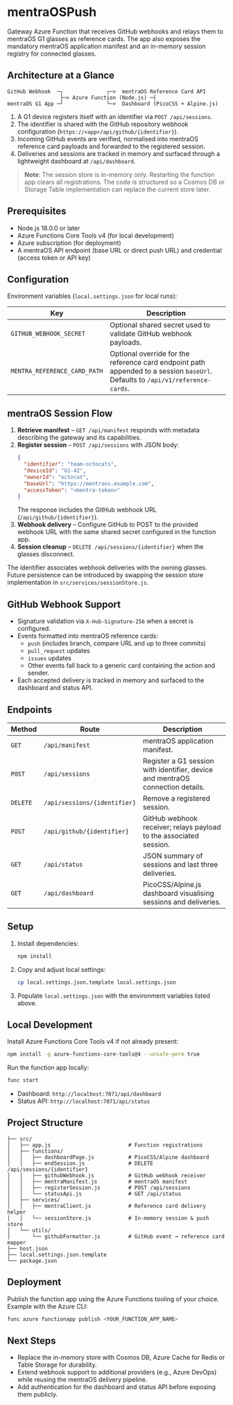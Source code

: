 # mentraOSPush

Gateway Azure Function that receives GitHub webhooks and relays them to mentraOS G1 glasses as reference cards. The app also exposes the mandatory mentraOS application manifest and an in-memory session registry for connected glasses.

## Architecture at a Glance

```
GitHub Webhook  ─┐              ┌─>  mentraOS Reference Card API
                 ├─> Azure Function (Node.js) ─┤
mentraOS G1 App ─┘              └─>  Dashboard (PicoCSS + Alpine.js)
```

1. A G1 device registers itself with an identifier via `POST /api/sessions`.
2. The identifier is shared with the GitHub repository webhook configuration (`https://<app>/api/github/{identifier}`).
3. Incoming GitHub events are verified, normalised into mentraOS reference card payloads and forwarded to the registered session.
4. Deliveries and sessions are tracked in memory and surfaced through a lightweight dashboard at `/api/dashboard`.

> **Note**: The session store is in-memory only. Restarting the function app clears all registrations. The code is structured so a Cosmos DB or Storage Table implementation can replace the current store later.

## Prerequisites

- Node.js 18.0.0 or later
- Azure Functions Core Tools v4 (for local development)
- Azure subscription (for deployment)
- A mentraOS API endpoint (base URL or direct push URL) and credential (access token or API key)

## Configuration

Environment variables (`local.settings.json` for local runs):

| Key | Description |
| --- | --- |
| `GITHUB_WEBHOOK_SECRET` | Optional shared secret used to validate GitHub webhook payloads. |
| `MENTRA_REFERENCE_CARD_PATH` | Optional override for the reference card endpoint path appended to a session `baseUrl`. Defaults to `/api/v1/reference-cards`. |

## mentraOS Session Flow

1. **Retrieve manifest** – `GET /api/manifest` responds with metadata describing the gateway and its capabilities.
2. **Register session** – `POST /api/sessions` with JSON body:
   ```json
   {
     "identifier": "team-octocats",
     "deviceId": "G1-42",
     "ownerId": "octocat",
     "baseUrl": "https://mentraos.example.com",
     "accessToken": "<mentra-token>"
   }
   ```
   The response includes the GitHub webhook URL (`/api/github/{identifier}`).
3. **Webhook delivery** – Configure GitHub to POST to the provided webhook URL with the same shared secret configured in the function app.
4. **Session cleanup** – `DELETE /api/sessions/{identifier}` when the glasses disconnect.

The identifier associates webhook deliveries with the owning glasses. Future persistence can be introduced by swapping the session store implementation in `src/services/sessionStore.js`.

## GitHub Webhook Support

- Signature validation via `X-Hub-Signature-256` when a secret is configured.
- Events formatted into mentraOS reference cards:
  - `push` (includes branch, compare URL and up to three commits)
  - `pull_request` updates
  - `issues` updates
  - Other events fall back to a generic card containing the action and sender.
- Each accepted delivery is tracked in memory and surfaced to the dashboard and status API.

## Endpoints

| Method | Route | Description |
| --- | --- | --- |
| `GET` | `/api/manifest` | mentraOS application manifest. |
| `POST` | `/api/sessions` | Register a G1 session with identifier, device and mentraOS connection details. |
| `DELETE` | `/api/sessions/{identifier}` | Remove a registered session. |
| `POST` | `/api/github/{identifier}` | GitHub webhook receiver; relays payload to the associated session. |
| `GET` | `/api/status` | JSON summary of sessions and last three deliveries. |
| `GET` | `/api/dashboard` | PicoCSS/Alpine.js dashboard visualising sessions and deliveries. |

## Setup

1. Install dependencies:
   ```bash
   npm install
   ```
2. Copy and adjust local settings:
   ```bash
   cp local.settings.json.template local.settings.json
   ```
3. Populate `local.settings.json` with the environment variables listed above.

## Local Development

Install Azure Functions Core Tools v4 if not already present:

```bash
npm install -g azure-functions-core-tools@4 --unsafe-perm true
```

Run the function app locally:

```bash
func start
```

- Dashboard: `http://localhost:7071/api/dashboard`
- Status API: `http://localhost:7071/api/status`

## Project Structure

```
├── src/
│   ├── app.js                         # Function registrations
│   ├── functions/
│   │   ├── dashboardPage.js           # PicoCSS/Alpine dashboard
│   │   ├── endSession.js              # DELETE /api/sessions/{identifier}
│   │   ├── githubWebhook.js           # GitHub webhook receiver
│   │   ├── mentraManifest.js          # mentraOS manifest
│   │   ├── registerSession.js         # POST /api/sessions
│   │   └── statusApi.js               # GET /api/status
│   ├── services/
│   │   ├── mentraClient.js            # Reference card delivery helper
│   │   └── sessionStore.js            # In-memory session & push store
│   └── utils/
│       └── githubFormatter.js         # GitHub event → reference card mapper
├── host.json
├── local.settings.json.template
└── package.json
```

## Deployment

Publish the function app using the Azure Functions tooling of your choice. Example with the Azure CLI:

```bash
func azure functionapp publish <YOUR_FUNCTION_APP_NAME>
```

## Next Steps

- Replace the in-memory store with Cosmos DB, Azure Cache for Redis or Table Storage for durability.
- Extend webhook support to additional providers (e.g., Azure DevOps) while reusing the mentraOS delivery pipeline.
- Add authentication for the dashboard and status API before exposing them publicly.
